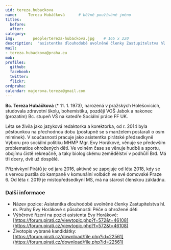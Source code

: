 ```yaml
---
uid: tereza.hubackova
name:     Tereza Hubáčková  	# běžně používáné jméno
titles:
  before:
  after:
category:
img: 		people/tereza-hubackova.jpg    # 165 x 220
description:  "asistentka dlouhodobě uvolněné členky Zastupitelstva hl. m. Prahy Evy Horákové s působností: Péče o ohrožené děti"
mail:
- tereza.hubackova@praha.eu
mob:			  
profiles:
  github:     
  facebook: 	
  twitter: 		
  flickr:
ordpraha: 
calendar: majerova.tereza@gmail.com
---
```


**Bc. Tereza Hubáčková** (* 11. 1. 1973), narozená v pražských Holešovicích, studovala zdravotní školu, bohemistiku, později VOŠ Jabok a nakonec (prozatím) Bc. stupeň VŠ na
katedře Sociální práce FF UK.

Léta se živila jako jazyková redaktorka a korektorka, od r. 2014 byla pěstounkou na přechodnou dobu (postupně se s manželem postarali o osm miminek). V současnosti pracuje jako asistentka pirátské předsedkyně Výboru pro sociální politiku MHMP Mgr. Evy Horákové, věnuje se především problematice ohrožených dětí. Ve volném čase se věnuje hudbě a sportu, obojímu čistě rekreačně, a taky biologickému zemědělství v podhůří Brd. Má tři dcery, dvě už dospělé.

Příznivkyní Pirátů je od jara 2016, aktivně se zapojuje od léta 2018, kdy se s vervou pustila do kampaně v komunální volbách ve své domovské Praze 6. Od léta r. 2019 je místopředsedkyní MS, má na starost členskou základnu.

### Další informace

* Název pozice: Asistentka dlouhodobě uvolněné členky Zastupitelstva hl. m. Prahy Evy Horákové s působností: Péče o ohrožené děti
* Výběrové řízení na pozici asistenta Evy Horákové: [https://forum.pirati.cz/viewtopic.php?f=572&t=46108](https://forum.pirati.cz/viewtopic.php?f=572&t=46108)
* Životopis vybrané kandidátky: [https://forum.pirati.cz/download/file.php?id=22561](https://forum.pirati.cz/download/file.php?id=22561)

